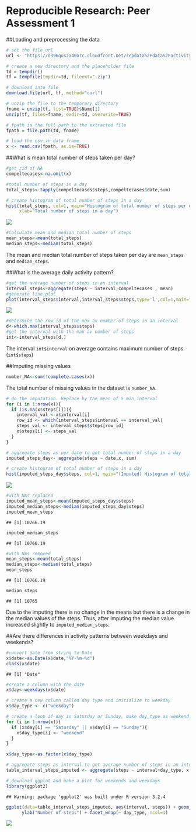 # Reproducible Research: Peer Assessment 1

##Loading and preprocessing the data

```r
# set the file url 
url <- "https://d396qusza40orc.cloudfront.net/repdata%2Fdata%2Factivity.zip"

# create a new directory and the placeholder file
td = tempdir()
tf = tempfile(tmpdir=td, fileext=".zip")

# download into file
download.file(url, tf, method="curl")

# unzip the file to the temporary directory
fname = unzip(tf, list=TRUE)$Name[1]
unzip(tf, files=fname, exdir=td, overwrite=TRUE)

# fpath is the full path to the extracted file
fpath = file.path(td, fname)

# load the csv in data frame
x <- read.csv(fpath, as.is=TRUE)
```

##What is mean total number of steps taken per day?


```r
#get rid of NA
compeltecases<-na.omit(x)

#total number of steps in a day
total_steps<-tapply(compeltecases$steps,compeltecases$date,sum)

# create histogram of total number of steps in a day
hist(total_steps, col=1, main="Histogram of total number of steps per day", 
     xlab="Total number of steps in a day")
```

![](PA1_template_files/figure-html/unnamed-chunk-2-1.png)


```r
#Calculate mean and median total number of steps 
mean_steps<-mean(total_steps)
median_steps<-median(total_steps)
```

The mean and median total number of steps taken per day are `mean_steps` and `median_steps`. 

##What is the average daily activity pattern?

```r
#get the average number of steps in an interval 
interval_steps<-aggregate(steps ~ interval,compeltecases , mean)
#generate line plot
plot(interval_steps$interval,interval_steps$steps,type='l',col=1,main="Average number of steps averaged over all days", xlab="Interval", ylab="Average number of steps")
```

![](PA1_template_files/figure-html/unnamed-chunk-4-1.png)

```r
#determine the row id of the max av number of steps in an interval
d<-which.max(interval_steps$steps)
#get the interval with the max av number of steps 
int<-interval_steps[d,]
```

The interval `int$interval` on average contains maximum number of steps (`int$steps`)

##Imputing missing values


```r
number_NA<-sum(!complete.cases(x))
```
The total number of missing values in the dataset is `number_NA`.


```r
# do the imputation. Replace by the mean of 5 min interval 
for (i in 1:nrow(x)){
  if (is.na(x$steps[i])){
    interval_val <-x$interval[i]
    row_id <- which(interval_steps$interval == interval_val)
    steps_val <- interval_steps$steps[row_id]
    x$steps[i] <- steps_val
  }
}

# aggregate steps as per date to get total number of steps in a day
imputed_steps_day<- aggregate(steps ~ date,x, sum)

# create histogram of total number of steps in a day
hist(imputed_steps_day$steps, col=1, main="(Imputed) Histogram of total number of steps per day", xlab="Total number of steps in a day")
```

![](PA1_template_files/figure-html/unnamed-chunk-6-1.png)

```r
#with NAs replaced 
imputed_mean_steps<-mean(imputed_steps_day$steps)
imputed_median_steps<-median(imputed_steps_day$steps)
imputed_mean_steps
```

```
## [1] 10766.19
```

```r
imputed_median_steps
```

```
## [1] 10766.19
```

```r
#with NAs removed 
mean_steps<-mean(total_steps)
median_steps<-median(total_steps)
mean_steps
```

```
## [1] 10766.19
```

```r
median_steps
```

```
## [1] 10765
```
Due to the imputing there is no change in the means but there is a change in the median values of the steps. Thus, after imputing the median value increased slightly to `imputed_median_steps`. 

##Are there differences in activity patterns between weekdays and weekends?

```r
#convert date from string to Date
x$date<-as.Date(x$date,"%Y-%m-%d")
class(x$date)
```

```
## [1] "Date"
```

```r
#create a column with the date
x$day<-weekdays(x$date)

# create a new column called day type and initialize to weekday
x$day_type <- c("weekday")

# create a loop if day is Saturday or Sunday, make day_type as weekend
for (i in 1:nrow(x)){
  if (x$day[i] == "Saturday" || x$day[i] == "Sunday"){
    x$day_type[i] <- "weekend"
  }
}

x$day_type<-as.factor(x$day_type)

# aggregate steps as interval to get average number of steps in an interval across all days
table_interval_steps_imputed <- aggregate(steps ~ interval+day_type, x, mean)

# download ggplot and make a plot for weekends and weekdays 
library(ggplot2)
```

```
## Warning: package 'ggplot2' was built under R version 3.2.4
```

```r
ggplot(data=table_interval_steps_imputed, aes(interval, steps)) + geom_smooth() + xlab("Interval")+ 
      ylab("Number of steps") + facet_wrap(~ day_type, ncol=1)
```

![](PA1_template_files/figure-html/unnamed-chunk-7-1.png)
